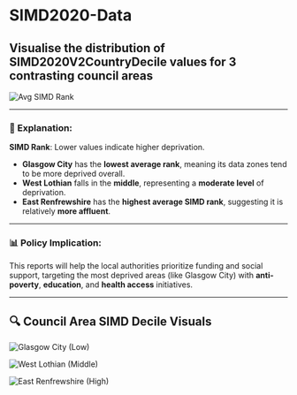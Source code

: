 # SIMD2020-Data

## Visualise the distribution of SIMD2020V2CountryDecile values for 3 contrasting council areas

![Avg SIMD Rank](images/rank-simd-2.jpg)

---

### 🧾 Explanation:

**SIMD Rank**: Lower values indicate higher deprivation.

- **Glasgow City** has the **lowest average rank**, meaning its data zones tend to be more deprived overall.
- **West Lothian** falls in the **middle**, representing a **moderate level** of deprivation.
- **East Renfrewshire** has the **highest average SIMD rank**, suggesting it is relatively **more affluent**.

---

### 📊 Policy Implication:
This reports will help the local authorities prioritize funding and social support, targeting the most deprived areas (like Glasgow City) with **anti-poverty**, **education**, and **health access** initiatives.

---

## 🔍 Council Area SIMD Decile Visuals

![Glasgow City (Low)](images/glasgow-city-low.jpg)

![West Lothian (Middle)](images/west-lothian.jpg)

![East Renfrewshire (High)](images/east-renfrewshire-high.jpg)
